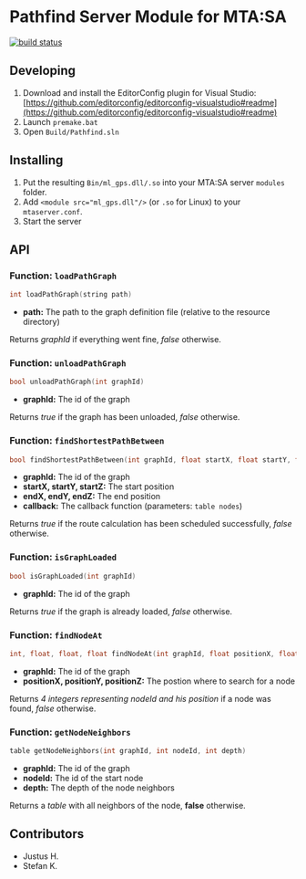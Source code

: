 # Pathfind Server Module for MTA:SA
[![build status](https://git.heisi.at/eXo/mta-module-gps/badges/master/build.svg)](https://git.heisi.at/eXo/mta-module-gps/commits/master)
## Developing
1. Download and install the EditorConfig plugin for Visual Studio: [https://github.com/editorconfig/editorconfig-visualstudio#readme](https://github.com/editorconfig/editorconfig-visualstudio#readme)
2. Launch `premake.bat`
3. Open `Build/Pathfind.sln`

## Installing
1. Put the resulting `Bin/ml_gps.dll/.so` into your MTA:SA server `modules` folder.
2. Add `<module src="ml_gps.dll"/>` (or `.so` for Linux) to your `mtaserver.conf`.
3. Start the server

## API
### Function: `loadPathGraph`
```cpp
int loadPathGraph(string path)
```
* __path:__ The path to the graph definition file (relative to the resource directory)

Returns _graphId_ if everything went fine, _false_ otherwise.

### Function: `unloadPathGraph`
```cpp
bool unloadPathGraph(int graphId)
```
* __graphId:__ The id of the graph

Returns _true_ if the graph has been unloaded, _false_ otherwise.

### Function: `findShortestPathBetween`
```cpp
bool findShortestPathBetween(int graphId, float startX, float startY, float startZ, float endX, float endY, float endZ, function callback)
```
* __graphId:__ The id of the graph
* __startX, startY, startZ:__ The start position
* __endX, endY, endZ:__ The end position
* __callback:__ The callback function (parameters: `table nodes`)

Returns _true_ if the route calculation has been scheduled successfully, _false_ otherwise.

### Function: `isGraphLoaded`
```cpp
bool isGraphLoaded(int graphId)
```
* __graphId:__ The id of the graph

Returns _true_ if the graph is already loaded, _false_ otherwise.

### Function: `findNodeAt`
```cpp
int, float, float, float findNodeAt(int graphId, float positionX, float positionY, float positionZ)
```
* __graphId:__ The id of the graph
* __positionX, positionY, positionZ:__ The postion where to search for a node

Returns _4 integers representing nodeId and his position_ if a node was found, _false_ otherwise.

### Function: `getNodeNeighbors`
```cpp
table getNodeNeighbors(int graphId, int nodeId, int depth)
```
* __graphId:__ The id of the graph
* __nodeId:__ The id of the start node
* __depth:__ The depth of the node neighbors

Returns a _table_ with all neighbors of the node, __false__ otherwise.

## Contributors
* Justus H.
* Stefan K.
